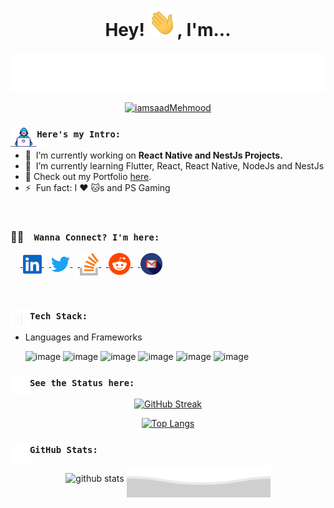 <div align="center">
  <h1> Hey! <img  alt="reddit" width="45px" src="https://raw.githubusercontent.com/iamsaadMehmood/iamsaadMehmood/main/gifs/hy.gif"/>,  I'm...</h1>
  <p>
    <a href="https://saadmehmood.netlify.app/">
      <img src = "https://raw.githubusercontent.com/iamsaadMehmood/iamsaadMehmood/main/MyName.svg">
      <p align="middle"> <img src="https://komarev.com/ghpvc/?username=iamsaadMehmood&label=Profile%20views&color=db7093&style=plastic"   alt="iamsaadMehmood" /> </p>
    </a>
  </p>
</div>

### <img align="left" src="https://raw.githubusercontent.com/iamsaadMehmood/iamsaadMehmood/main/gifs/developer.gif" height="31px" /> `Here's my Intro:`
- 🔭 &nbsp;I’m currently working on <b>React Native and NestJs Projects.</b>
- 🌱 &nbsp;I’m currently learning Flutter, React, React Native, NodeJs and NestJs
- 🔖 Check out my Portfolio <a href ="https://saadmehmood.netlify.app/" target="_blank" >here</a>.
- ⚡ &nbsp;Fun fact: I :heart: :cat:s and PS Gaming
<br/>

### 🤝🏻 &ensp;  `Wanna Connect? I'm here:`

&nbsp;&nbsp;&nbsp;&nbsp;<a href="https://www.linkedin.com/in/saadmehmood09/">
  <img align="center" alt="LinkedIn" width="30px" src="https://raw.githubusercontent.com/iamsaadMehmood/iamsaadMehmood/main/assets/linkedin.svg" />
</a>
&nbsp;&nbsp;<a href="https://twitter.com/Real_WarriorEX">
  <img align="center" alt="Twitter" width="30px" src="https://raw.githubusercontent.com/iamsaadMehmood/iamsaadMehmood/main/assets/twitter.svg"/>
</a>
&nbsp;&nbsp;<a href="https://stackoverflow.com/users/16981415/saad-mehmood">
  <img align="center" alt="stack overflow" width="30px" src="https://raw.githubusercontent.com/iamsaadMehmood/iamsaadMehmood/main/assets/stack-overflow.svg"/>
</a>
&nbsp;&nbsp;<a href="https://www.reddit.com/user/real_warriorex">
  <img align="center" alt="reddit" width="35px" src="https://raw.githubusercontent.com/iamsaadMehmood/iamsaadMehmood/main/assets/reddit.svg"/>
</a>
&nbsp;&nbsp;<a href="mailto:saad.mahmood.904@gmail.com">
  <img align="center" alt="gmail" width="35px" src="https://raw.githubusercontent.com/iamsaadMehmood/iamsaadMehmood/main/assets/gmail.svg"/>
</a>

<br /> 

<!-- Tech Stack -- Starts -->
### <img align="left" src="https://raw.githubusercontent.com/iamsaadMehmood/iamsaadMehmood/main/gifs/techStack.gif" height="31px"> `Tech Stack:`

- Languages and Frameworks

  ![image](https://img.shields.io/badge/React-000000?style=for-the-badge&logo=react&logoColor=blue)
  ![image](https://img.shields.io/badge/React_Native-000000?style=for-the-badge&logo=react&logoColor=blue)
  ![image](https://img.shields.io/badge/JavaScript-F7DF1E?style=for-the-badge&logo=javascript&logoColor=black)
  ![image](https://img.shields.io/badge/TypeScript-000000?style=for-the-badge&logo=typescript&logoColor=blue)
  ![image](https://img.shields.io/badge/Flutter-4285F4?style=for-the-badge&logo=Flutter&logoColor=white)
  ![image](https://img.shields.io/badge/Dart-00599C?style=for-the-badge&logo=dart&logoColor=white)

<!-- - Cloud and Hosting services

  ![image](https://img.shields.io/badge/Google_Cloud-4285F4?style=for-the-badge&logo=google-cloud&logoColor=white)
  ![image](https://img.shields.io/badge/netlify-000000?style=for-the-badge&logo=netlify&logoColor=31c9c9)

- Backend Frameworks

  ![image](https://img.shields.io/badge/Nest.js-000000?style=for-the-badge&logo=nestjs&logoColor=red)
  ![image](https://img.shields.io/badge/Express.js-000000?style=for-the-badge&logo=express&logoColor=white)

- Database

  <img alt="Firebase" src ="https://img.shields.io/badge/Firebase-%2307405e.svg?&style=for-the-badge&logo=firebase&logoColor=white"/>
  <img alt="MongoDB" src ="https://img.shields.io/badge/MongoDB-4EA94B?style=for-the-badge&logo=mongodb&logoColor=white"/>

<!-- ## 👯 I’m open to collaborate on

- For doing projects related to **Building Apps**.
- Building **APIs for Apps**. -->

### <img align="left" src="https://raw.githubusercontent.com/iamsaadMehmood/iamsaadMehmood/main/gifs/graphUp.gif" height="31px"> `See the Status here:`

<div align="center">

[![GitHub Streak](http://github-readme-streak-stats.herokuapp.com?user=iamsaadMehmood&theme=vision-friendly-dark)](https://git.io/streak-stats)



[![Top Langs](https://github-readme-stats.vercel.app/api/top-langs/?username=iamsaadMehmood&layout=compact&theme=vision-friendly-dark)](https://github.com/iamsaadMehmood/github-readme-stats)
</div>

### <img align="left" src="https://raw.githubusercontent.com/iamsaadMehmood/iamsaadMehmood/main/gifs/graphUp.gif" height="31px"> `GitHub Stats:`

<p align="center"> <img src="https://github-readme-stats.vercel.app/api?username=iamsaadMehmood&show_icons=true&theme=vision-friendly-dark" alt="github stats" />


<a href="https://saadmehmood.netlify.app/">
  <img align="middle" src = "https://raw.githubusercontent.com/iamsaadMehmood/iamsaadMehmood/main/assets/bottomFooter.svg">
</a>
